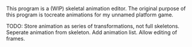 This program is a (WIP) skeletal animation editor.
The original purpose of this program is tocreate animations for my unnamed platform game.

TODO:
Store animation as series of transformations, not full skeletons.
Seperate animation from skeleton.
Add animation list.
Allow editing of frames.
